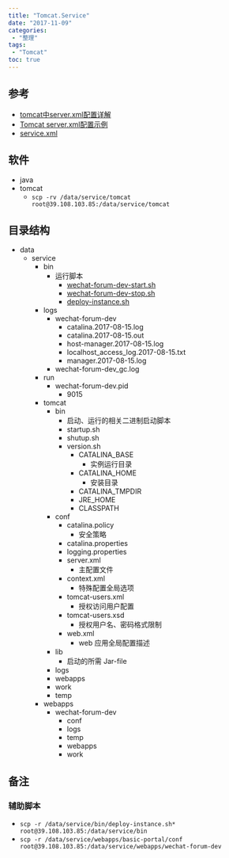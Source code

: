 ```yaml
---
title: "Tomcat.Service"
date: "2017-11-09"
categories:
 - "整理"
tags:
 - "Tomcat"
toc: true
---
```



## 参考
- [tomcat中server.xml配置详解](http://blog.csdn.net/zcyhappy1314/article/details/10356909)
- [Tomcat server.xml配置示例](http://www.importnew.com/17124.html)
- [service.xml](http://doc.yqjdcyy.com/test.server.xml)


## 软件
- java
- tomcat
    - `scp -rv /data/service/tomcat root@39.108.103.85:/data/service/tomcat`

## 目录结构
- data
    - service
        - bin
            - 运行脚本
                - [wechat-forum-dev-start.sh](http://doc.yqjdcyy.com/wechat-forum-dev-start.sh)
                - [wechat-forum-dev-stop.sh](http://doc.yqjdcyy.com/wechat-forum-dev-stop.sh)
                - [deploy-instance.sh](http://doc.yqjdcyy.com/deploy-instance.sh)
        - logs
            - wechat-forum-dev
                - catalina.2017-08-15.log
                - catalina.2017-08-15.out
                - host-manager.2017-08-15.log
                - localhost_access_log.2017-08-15.txt
                - manager.2017-08-15.log
            - wechat-forum-dev_gc.log
        - run
            - wechat-forum-dev.pid
                - 9015
        - tomcat
            - bin
                - 启动、运行的相关二进制启动脚本
                - startup.sh
                - shutup.sh
                - version.sh
                    - CATALINA_BASE
                        - 实例运行目录
                    - CATALINA_HOME
                        - 安装目录
                    - CATALINA_TMPDIR
                    - JRE_HOME
                    - CLASSPATH
            - conf
                - catalina.policy
                    - 安全策略
                - catalina.properties
                - logging.properties
                - server.xml
                    - 主配置文件
                - context.xml
                    - 特殊配置全局选项
                - tomcat-users.xml
                    - 授权访问用户配置
                - tomcat-users.xsd
                    - 授权用户名、密码格式限制
                - web.xml
                    - web 应用全局配置描述
            - lib
                - 启动的所需 Jar-file
            - logs
            - webapps
            - work
            - temp
        - webapps
            - wechat-forum-dev
                - conf
                - logs
                - temp
                - webapps
                - work

## 备注
### 辅助脚本
- `scp -r /data/service/bin/deploy-instance.sh* root@39.108.103.85:/data/service/bin`
- `scp -r /data/service/webapps/basic-portal/conf root@39.108.103.85:/data/service/webapps/wechat-forum-dev`
